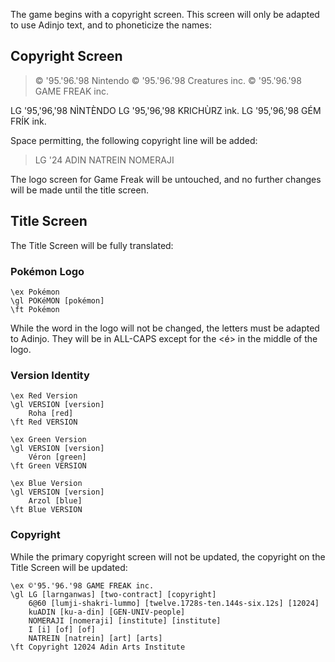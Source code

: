 The game begins with a copyright screen. This screen will only be adapted to use Adinjo text, and to phoneticize the names:

## Copyright Screen

> © '95.'96.'98  Nintendo
> © '95.'96.'98  Creatures inc.
> © '95.'96.'98  GAME FREAK inc.

LG '95,'96,'98  NÌNTÈNDO
LG '95,'96,'98  KRICHÙRZ ìnk.
LG '95,'96,'98  GÉM FRÍK ink.

Space permitting, the following copyright line will be added:
> LG '24 ADIN NATREIN NOMERAJI

The logo screen for Game Freak will be untouched, and no further changes will be made until the title screen.

## Title Screen
The Title Screen will be fully translated:

### Pokémon Logo
```ngloss
\ex Pokémon
\gl POKéMON [pokémon]
\ft Pokémon
```
While the word in the logo will not be changed, the letters must be adapted to Adinjo. They will be in ALL-CAPS except for the <é> in the middle of the logo.
### Version Identity

```ngloss
\ex Red Version
\gl VERSION [version]
	Roha [red]
\ft Red VERSION
```

```ngloss
\ex Green Version
\gl VERSION [version]
	Véron [green]
\ft Green VERSION
```

```ngloss
\ex Blue Version
\gl VERSION [version]
	Arzol [blue]
\ft Blue VERSION
```

### Copyright
While the primary copyright screen will not be updated, the copyright on the Title Screen will be updated:

```ngloss
\ex ©'95.'96.'98 GAME FREAK inc.
\gl LG [larnganwas] [two-contract] [copyright]
	6@60 [lumji-shakri-lummo] [twelve.1728s-ten.144s-six.12s] [12024]
	kuADIN [ku-a-din] [GEN-UNIV-people]
	NOMERAJI [nomeraji] [institute] [institute]
	I [i] [of] [of]
	NATREIN [natrein] [art] [arts]
\ft Copyright 12024 Adin Arts Institute
```

